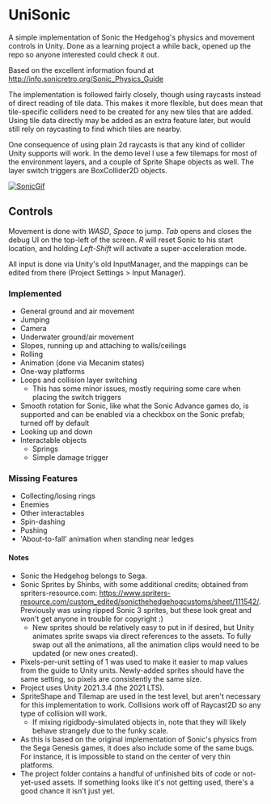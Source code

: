# UniSonic
A simple implementation of Sonic the Hedgehog's physics and movement controls in Unity. Done as a learning project a while back, opened up the repo so anyone interested could check it out.
  
Based on the excellent information found at http://info.sonicretro.org/Sonic_Physics_Guide  
  
The implementation is followed fairly closely, though using raycasts instead of direct reading of tile data. This makes it more flexible, but does mean that tile-specific colliders need to be created for any new tiles that are added. Using tile data directly may be added as an extra feature later, but would still rely on raycasting to find which tiles are nearby.

One consequence of using plain 2d raycasts is that any kind of collider Unity supports will work. In the demo level I use a few tilemaps for most of the environment layers, and a couple of Sprite Shape objects as well. The layer switch triggers are BoxCollider2D objects.

[![SonicGif](https://thumbs.gfycat.com/BonyGrandioseEquestrian-size_restricted.gif "A short GIF demonstrating some of the features.")](https://gfycat.com/bonygrandioseequestrian)

## Controls
Movement is done with *WASD*, *Space* to jump.
*Tab* opens and closes the debug UI on the top-left of the screen. *R* will reset Sonic to his start location, and holding *Left-Shift* will activate a super-acceleration mode.

All input is done via Unity's old InputManager, and the mappings can be edited from there (Project Settings > Input Manager).

### Implemented
- General ground and air movement
- Jumping
- Camera
- Underwater ground/air movement
- Slopes, running up and attaching to walls/ceilings
- Rolling
- Animation (done via Mecanim states)
- One-way platforms
- Loops and collision layer switching
  -  This has some minor issues, mostly requiring some care when placing the switch triggers
- Smooth rotation for Sonic, like what the Sonic Advance games do, is supported and can be enabled via a checkbox on the Sonic prefab; turned off by default
- Looking up and down
- Interactable objects
  - Springs
  - Simple damage trigger

### Missing Features
- Collecting/losing rings
- Enemies
- Other interactables
- Spin-dashing
- Pushing
- 'About-to-fall' animation when standing near ledges

#### Notes
- Sonic the Hedgehog belongs to Sega.
- Sonic Sprites by Shinbs, with some additional credits; obtained from spriters-resource.com: https://www.spriters-resource.com/custom_edited/sonicthehedgehogcustoms/sheet/111542/. Previously was using ripped Sonic 3 sprites, but these look great and won't get anyone in trouble for copyright :)
  - New sprites should be relatively easy to put in if desired, but Unity animates sprite swaps via direct references to the assets. To fully swap out all the animations, all the animation clips would need to be updated (or new ones created).
- Pixels-per-unit setting of 1 was used to make it easier to map values from the guide to Unity units. Newly-added sprites should have the same setting, so pixels are consistently the same size.
- Project uses Unity 2021.3.4 (the 2021 LTS).
- SpriteShape and Tilemap are used in the test level, but aren't necessary for this implementation to work. Collisions work off of Raycast2D so any type of collision will work.
  - If mixing rigidbody-simulated objects in, note that they will likely behave strangely due to the funky scale.
- As this is based on the original implementation of Sonic's physics from the Sega Genesis games, it does also include some of the same bugs. For instance, it is impossible to stand on the center of very thin platforms.
- The project folder contains a handful of unfinished bits of code or not-yet-used assets. If something looks like it's not getting used, there's a good chance it isn't just yet.